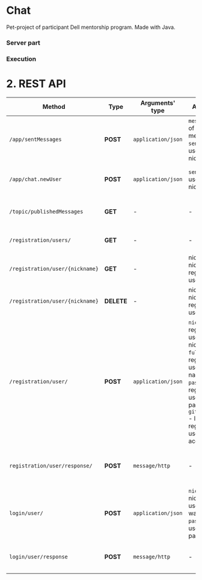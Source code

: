 # Chat
Pet-project of participant Dell mentorship program. Made with Java. 

### Server part

### Execution

# 2. REST API 

| Method | Type | Arguments' type | Arguments | Description |
| --- | --- | --- | --- | --- |
| `/app/sentMessages` | **POST** | `application/json` | `message` - text of user's message, `sender` - user's nickname |  Receives chat message from registered user |
| `/app/chat.newUser` | **POST** | `application/json` | `sender` - user's nickname |  Registers user by specified name |
| `/topic/publishedMessages` | **GET** | - | - | Posts messages, received from clients |
| `/registration/users/` | **GET** | - | - | Gets all registered users |
| `/registration/user/{nickname}`| **GET** | - | nickname - nickname of registered user | Gets user by specialized nickname |
| `/registration/user/{nickname}` | **DELETE** | - | nickname - nickname of registered user | Deletes user by specialized nickname |
| `/registration/user/` | **POST** | `application/json` | `nickname` - registering user's nickname, `fullName` - registering user's full name, `password` - registering user's password, `gitHubAccount` - link to the registering user's gitHub account |
| `registration/user/response/` | **POST** | `message/http`| - | Sends http status code about result of registration |
| `login/user/` | **POST** | `application/json` | `nickname` - nickname of user, who want to log in, `password` - user's password | Tries to log in user with specialized metadata |
| `login/user/response` | **POST** | `message/http` | - | Sends http status code about result of login |